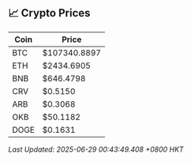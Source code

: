 ## 📈 Crypto Prices

| Coin | Price |
| ---- | ----- |
| BTC | $107340.8897 |
| ETH | $2434.6905 |
| BNB | $646.4798 |
| CRV | $0.5150 |
| ARB | $0.3068 |
| OKB | $50.1182 |
| DOGE | $0.1631 |

_Last Updated: 2025-06-29 00:43:49.408 +0800 HKT_